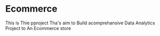 # Ecommerce
This is Thie pproject Tha's aim to Build  acomprehansive Data Analytics Project to An Ecommerce store
